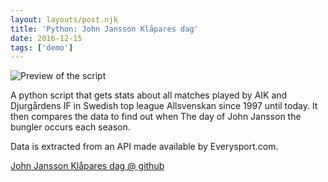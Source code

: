 ```yaml
---
layout: layouts/post.njk 
title: 'Python: John Jansson Klåpares dag'
date: 2016-12-15
tags: ['demo']
---
```

<!-- Excerpt Start -->
![Preview of the script](./john-jansson-klapare/preview.png)

A python script that gets stats about all matches played by AIK and Djurgårdens IF in Swedish top league Allsvenskan since 1997 until today. It then compares the data to find out when The day of John Jansson the bungler occurs each season.

Data is extracted from an API made available by Everysport.com. 

[John Jansson Klåpares dag @ github](https://github.com/maxoftime/john-jansson-klapare)
<!-- Excerpt End -->